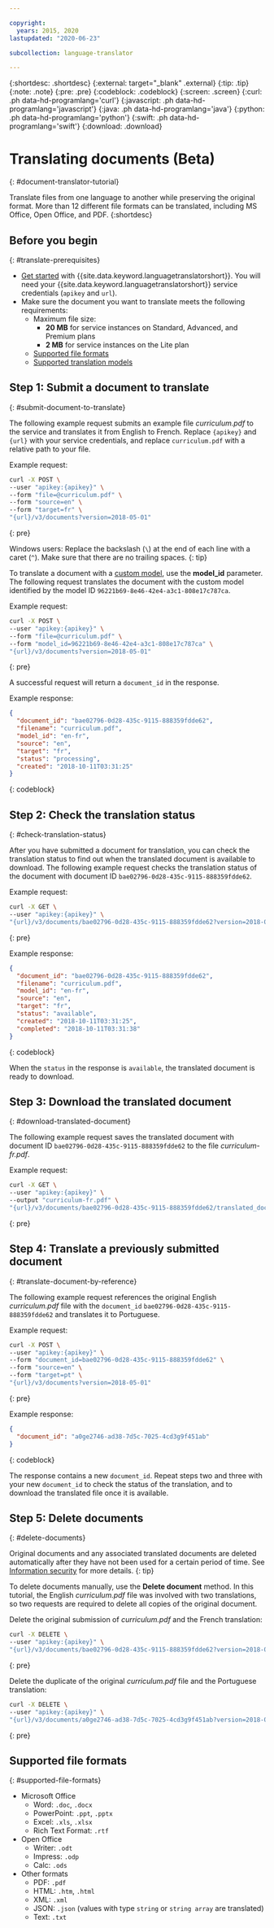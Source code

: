 ```yaml
---

copyright:
  years: 2015, 2020
lastupdated: "2020-06-23"

subcollection: language-translator

---
```


{:shortdesc: .shortdesc}
{:external: target="_blank" .external}
{:tip: .tip}
{:note: .note}
{:pre: .pre}
{:codeblock: .codeblock}
{:screen: .screen}
{:curl: .ph data-hd-programlang='curl'}
{:javascript: .ph data-hd-programlang='javascript'}
{:java: .ph data-hd-programlang='java'}
{:python: .ph data-hd-programlang='python'}
{:swift: .ph data-hd-programlang='swift'}
{:download: .download}

# Translating documents (Beta)
{: #document-translator-tutorial}

Translate files from one language to another while preserving the original format. More than 12 different file formats can be translated, including MS Office, Open Office, and PDF.
{:shortdesc}

## Before you begin
{: #translate-prerequisites}

- [Get started](/docs/language-translator?topic=language-translator-gettingstarted) with {{site.data.keyword.languagetranslatorshort}}. You will need your {{site.data.keyword.languagetranslatorshort}} service credentials (`apikey` and `url`).
- Make sure the document you want to translate meets the following requirements:
    - Maximum file size:
      - **20 MB** for service instances on Standard, Advanced, and Premium plans
      - **2 MB** for service instances on the Lite plan
    - [Supported file formats](#supported-file-formats)
    - [Supported translation models](/docs/language-translator?topic=language-translator-translation-models)

## Step 1: Submit a document to translate
{: #submit-document-to-translate}

The following example request submits an example file *curriculum.pdf* to the service and translates it from English to French. Replace `{apikey}` and `{url}` with your service credentials, and replace `curriculum.pdf` with a relative path to your file.

Example request:
```sh
curl -X POST \
--user "apikey:{apikey}" \
--form "file=@curriculum.pdf" \
--form "source=en" \
--form "target=fr" \
"{url}/v3/documents?version=2018-05-01"
```
{: pre}

Windows users: Replace the backslash (`\`) at the end of each line with a caret (`^`). Make sure that there are no trailing spaces.
{: tip}

To translate a document with a [custom model](/docs/language-translator?topic=language-translator-customizing), use the **model_id** parameter. The following request translates the document with the custom model identified by the model ID `96221b69-8e46-42e4-a3c1-808e17c787ca`.

Example request:
```sh
curl -X POST \
--user "apikey:{apikey}" \
--form "file=@curriculum.pdf" \
--form "model_id=96221b69-8e46-42e4-a3c1-808e17c787ca" \
"{url}/v3/documents?version=2018-05-01"
```
{: pre}

A successful request will return a `document_id` in the response.

Example response:
```json
{
  "document_id": "bae02796-0d28-435c-9115-888359fdde62",
  "filename": "curriculum.pdf",
  "model_id": "en-fr",
  "source": "en",
  "target": "fr",
  "status": "processing",
  "created": "2018-10-11T03:31:25"
}
```
{: codeblock}

## Step 2: Check the translation status
{: #check-translation-status}

After you have submitted a document for translation, you can check the translation status to find out when the translated document is available to download. The following example request checks the translation status of the document with document ID  `bae02796-0d28-435c-9115-888359fdde62`.

Example request:
```sh
curl -X GET \
--user "apikey:{apikey}" \
"{url}/v3/documents/bae02796-0d28-435c-9115-888359fdde62?version=2018-05-01"
```
{: pre}

Example response:
```json
{
  "document_id": "bae02796-0d28-435c-9115-888359fdde62",
  "filename": "curriculum.pdf",
  "model_id": "en-fr",
  "source": "en",
  "target": "fr",
  "status": "available",
  "created": "2018-10-11T03:31:25",
  "completed": "2018-10-11T03:31:38"
}
```
{: codeblock}

When the `status` in the response is `available`, the translated document is ready to download.

## Step 3: Download the translated document
{: #download-translated-document}

The following example request saves the translated document with document ID `bae02796-0d28-435c-9115-888359fdde62` to the file *curriculum-fr.pdf*.

Example request:
```sh
curl -X GET \
--user "apikey:{apikey}" \
--output "curriculum-fr.pdf" \
"{url}/v3/documents/bae02796-0d28-435c-9115-888359fdde62/translated_document?version=2018-05-01"
```
{: pre}

## Step 4: Translate a previously submitted document
{: #translate-document-by-reference}

The following example request references the original English *curriculum.pdf* file with the `document_id` `bae02796-0d28-435c-9115-888359fdde62` and translates it to Portuguese.

Example request:
```sh
curl -X POST \
--user "apikey:{apikey}" \
--form "document_id=bae02796-0d28-435c-9115-888359fdde62" \
--form "source=en" \
--form "target=pt" \
"{url}/v3/documents?version=2018-05-01"
```
{: pre}

Example response:
```json
{
  "document_id": "a0ge2746-ad38-7d5c-7025-4cd3g9f451ab"
}
```
{: codeblock}

The response contains a new `document_id`. Repeat steps two and three with your new `document_id` to check the status of the translation, and to download the translated file once it is available.

## Step 5: Delete documents
{: #delete-documents}

Original documents and any associated translated documents are deleted automatically after they have not been used for a certain period of time. See [Information security](/docs/language-translator?topic=language-translator-information-security) for more details.
{: tip}

To delete documents manually, use the **Delete document** method. In this tutorial, the English *curriculum.pdf* file was involved with two translations, so two requests are required to delete all copies of the original document.

Delete the original submission of *curriculum.pdf* and the French translation:
```sh
curl -X DELETE \
--user "apikey:{apikey}" \
"{url}/v3/documents/bae02796-0d28-435c-9115-888359fdde62?version=2018-05-01"
```
{: pre}

Delete the duplicate of the original *curriculum.pdf* file and the Portuguese translation:
```sh
curl -X DELETE \
--user "apikey:{apikey}" \
"{url}/v3/documents/a0ge2746-ad38-7d5c-7025-4cd3g9f451ab?version=2018-05-01"
```
{: pre}

## Supported file formats
{: #supported-file-formats}

- Microsoft Office
    - Word: `.doc`, `.docx`
    - PowerPoint: `.ppt`, `.pptx`
    - Excel: `.xls`, `.xlsx`
    - Rich Text Format: `.rtf`
- Open Office
    - Writer: `.odt`
    - Impress: `.odp`
    - Calc: `.ods`
- Other formats
    - PDF: `.pdf`
    - HTML: `.htm`, `.html`
    - XML: `.xml`
    - JSON: `.json` (values with type `string` or `string array` are translated)
    - Text: `.txt`
